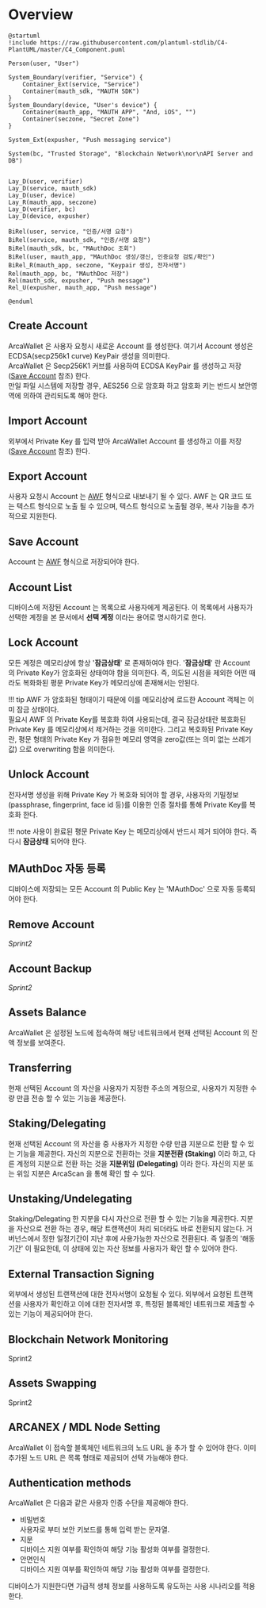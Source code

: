 # Overview


```plantuml
@startuml
!include https://raw.githubusercontent.com/plantuml-stdlib/C4-PlantUML/master/C4_Component.puml

Person(user, "User")

System_Boundary(verifier, "Service") {
    Container_Ext(service, "Service")
    Container(mauth_sdk, "MAUTH SDK")
}
System_Boundary(device, "User's device") {
    Container(mauth_app, "MAUTH APP", "And, iOS", "")
    Container(seczone, "Secret Zone")
}

System_Ext(expusher, "Push messaging service")

System(bc, "Trusted Storage", "Blockchain Network\nor\nAPI Server and DB")


Lay_D(user, verifier)
Lay_D(service, mauth_sdk)
Lay_D(user, device)
Lay_R(mauth_app, seczone)
Lay_D(verifier, bc)
Lay_D(device, expusher)

BiRel(user, service, "인증/서명 요청")
BiRel(service, mauth_sdk, "인증/서명 요청")
BiRel(mauth_sdk, bc, "MAuthDoc 조회")
BiRel(user, mauth_app, "MAuthDoc 생성/갱신, 인증요청 검토/확인")
BiRel_R(mauth_app, seczone, "Keypair 생성, 전자서명")
Rel(mauth_app, bc, "MAuthDoc 저장")
Rel(mauth_sdk, expusher, "Push message")
Rel_U(expusher, mauth_app, "Push message")

@enduml
```

## Create Account

ArcaWallet 은 사용자 요청시 새로운 Account 를 생성한다.
여기서 Account 생성은 ECDSA(secp256k1 curve) KeyPair 생성을 의미한다.  
ArcaWallet 은 Secp256K1 커브를 사용하여 ECDSA KeyPair 를 생성하고 저장([Save Account](#save-account) 참조) 한다.  
만일 파일 시스템에 저장할 경우, AES256 으로 암호화 하고 암호화 키는 반드시 보안영역에 의하여 관리되도록 해야 한다.

## Import Account

외부에서 Private Key 를 입력 받아 ArcaWallet Account 를 생성하고 이를 저장([Save Account](#save-account) 참조) 한다.

## Export Account

사용자 요청시 Account 는 [AWF](../data.md#arcanex-wallet-format--awf-) 형식으로 내보내기 될 수 있다.
AWF 는 QR 코드 또는 텍스트 형식으로 노출 될 수 있으며,
텍스트 형식으로 노출될 경우, 복사 기능을 추가적으로 지원한다.

## Save Account
Account 는 [AWF](../data.md#arcanex-wallet-format--awf-) 형식으로 저장되어야 한다.

## Account List
디바이스에 저장된 Account 는 목록으로 사용자에게 제공된다.
이 목록에서 사용자가 선택한 계정을 본 문서에서 **선택 계정** 이라는 용어로 명시하기로 한다.

## Lock Account
모든 계정은 메모리상에 항상 '**잠금상태**' 로 존재하여야 한다.
'**잠금상태**' 란 Account 의 Private Key가 암호화된 상태여야 함을 의미한다.
즉, 의도된 시점을 제외한 어떤 때라도 복화화된 평문 Private Key가 메모리상에 존재해서는 안된다.

!!! tip
    AWF 가 암호화된 형태이기 때문에 이를 메모리상에 로드한 Account 객체는 이미 잠금 상태이다.  
    필요시 AWF 의 Private Key를 복호화 하여 사용되는데, 결국 잠금상태란 복호화된 Private Key 를 메모리상에서 제거하는 것을 의미한다.
    그리고 복호화된 Private Key 란, 평문 형태의 Private Key 가 점유한 메모리 영역을 zero값(또는 의미 없는 쓰레기 값) 으로 overwriting 함을 의미한다.

## Unlock Account
전자서명 생성을 위해 Private Key 가 복호화 되어야 할 경우,
사용자의 기밀정보(passphrase, fingerprint, face id 등)를 이용한 인증 절차를 통해 Private Key를 복호화 한다.  

!!! note
    사용이 완료된 평문 Private Key 는 메모리상에서 반드시 제거 되어야 한다. 즉 다시 **잠금상태** 되어야 한다.


## MAuthDoc 자동 등록
디바이스에 저장되는 모든 Account 의 Public Key 는 'MAuthDoc' 으로 자동 등록되어야 한다.

## Remove Account
*Sprint2*

## Account Backup
*Sprint2*


## Assets Balance
ArcaWallet 은 설정된 노드에 접속하여 해당 네트워크에서 현재 선택된 Account 의 잔액 정보를 보여준다.

## Transferring

현재 선택된 Account 의 자산을 사용자가 지정한 주소의 계정으로, 사용자가 지정한 수량 만큼 전송 할 수 있는 기능을 제공한다.  

## Staking/Delegating

현재 선택된 Account 의 자산을 중 사용자가 지정한 수량 만큼 지분으로 전환 할 수 있는 기능을 제공한다.
자신의 지분으로 전환하는 것을 **지분전환 (Staking)** 이라 하고, 다른 계정의 지분으로 전환 하는 것을 **지분위임 (Delegating)** 이라 한다.
자신의 지분 또는 위임 지분은 ArcaScan 을 통해 확인 할 수 있다.

## Unstaking/Undelegating

Staking/Delegating 한 지분을 다시 자산으로 전환 할 수 있는 기능을 제공한다.
지분을 자산으로 전환 하는 경우, 해당 트랜잭션이 처리 되더라도 바로 전환되지 않는다. 
거버넌스에서 정한 일정기간이 지난 후에 사용가능한 자산으로 전환된다.
즉 일종의 '해동기간' 이 필요한데, 이 상태에 있는 자산 정보를 사용자가 확인 할 수 있어야 한다.

## External Transaction Signing

외부에서 생성된 트랜잭션에 대한 전자서명이 요청될 수 있다.
외부에서 요청된 트랜잭션을 사용자가 확인하고 이에 대한 전자서명 후,
특정된 블록체인 네트워크로 제출할 수 있는 기능이 제공되어야 한다.

## Blockchain Network Monitoring 

Sprint2

## Assets Swapping

Sprint2

## ARCANEX / MDL Node Setting

ArcaWallet 이 접속할 블록체인 네트워크의 노드 URL 을 추가 할 수 있어야 한다.
이미 추가된 노드 URL 은 목록 형태로 제공되어 선택 가능해야 한다.

## Authentication methods

ArcaWallet 은 다음과 같은 사용자 인증 수단을 제공해야 한다.

- 비밀번호  
사용자로 부터 보안 키보드를 통해 입력 받는 문자열.
- 지문  
디바이스 지원 여부를 확인하여 해당 기능 활성화 여부를 결정한다.
- 안면인식  
디바이스 지원 여부를 확인하여 해당 기능 활성화 여부를 결정한다.

디바이스가 지원한다면 가급적 생체 정보를 사용하도록 유도하는 사용 시나리오를 적용한다.
